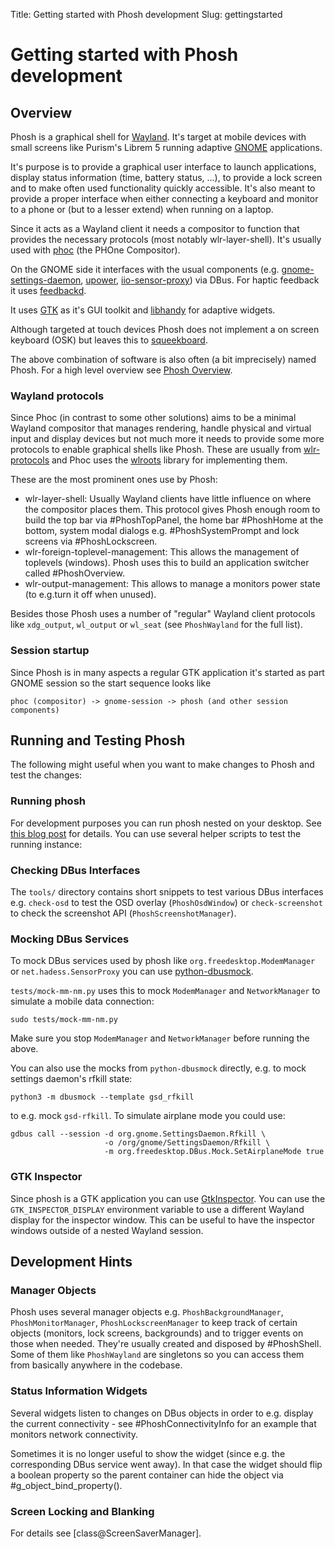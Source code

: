 Title: Getting started with Phosh development
Slug: gettingstarted

# Getting started with Phosh development

## Overview

Phosh is a graphical shell for
[Wayland](https://wayland.freedesktop.org/). It's target at mobile
devices with small screens like Purism's Librem 5 running adaptive
[GNOME](https://gitlab.gnome.org/) applications.

It's purpose is to provide a graphical user interface to launch
applications, display status information (time, battery status, ...),
to provide a lock screen and to make often used functionality quickly
accessible. It's also meant to provide a proper interface when either
connecting a keyboard and monitor to a phone or (but to a lesser
extend) when running on a laptop.

Since it acts as a Wayland client it needs a compositor to function
that provides the necessary protocols (most notably
wlr-layer-shell). It's usually used with
[phoc](https://gitlab.gnome.org/World/Phosh/phoc) (the PHOne Compositor).

On the GNOME side it interfaces with the usual components
(e.g. [gnome-settings-daemon](https://gitlab.gnome.org/GNOME/gnome-settings-daemon),
[upower](https://gitlab.freedesktop.org/upower/upower),
[iio-sensor-proxy](https://gitlab.freedesktop.org/hadess/iio-sensor-proxy/))
via DBus. For haptic feedback it uses
[feedbackd](https://source.puri.sm/Librem5/feedbackd/).

It uses [GTK](https://www.gtk.org/) as it's GUI toolkit and
[libhandy](https://gitlab.gnome.org/GNOME/libhandy) for adaptive
widgets.

Although targeted at touch devices Phosh does not implement a
on screen keyboard (OSK) but leaves this to
[squeekboard](https://gitlab.gnome.org/World/Phosh/squeekboard).

The above combination of software is also often (a bit imprecisely)
named Phosh. For a high level overview see [Phosh Overview](https://honk.sigxcpu.org/con/phosh_overview.html).

### Wayland protocols

Since Phoc (in contrast to some other solutions) aims to be a minimal
Wayland compositor that manages rendering, handle physical and virtual
input and display devices but not much more it needs to provide some
more protocols to enable graphical shells like Phosh. These are usually
from [wlr-protocols](https://github.com/swaywm/wlr-protocols) and
Phoc uses the [wlroots](https://github.com/swaywm/wlroots) library for
implementing them.

These are the most prominent ones use by Phosh:

- wlr-layer-shell: Usually Wayland clients have little influence on where
  the compositor places them. This protocol gives Phosh enough room
  to build the top bar via #PhoshTopPanel, the home bar #PhoshHome at
  the bottom, system modal dialogs e.g. #PhoshSystemPrompt and
  lock screens via #PhoshLockscreen.
- wlr-foreign-toplevel-management: This allows the management of
  toplevels (windows). Phosh uses this to build an application switcher
  called #PhoshOverview.
- wlr-output-management: This allows to manage a monitors power
  state (to e.g.turn it off when unused).

Besides those Phosh uses a number of "regular" Wayland client
protocols like `xdg_output`, `wl_output` or `wl_seat` (see
`PhoshWayland` for the full list).

### Session startup

Since Phosh is in many aspects a regular GTK application it's started
as part GNOME session so the start sequence looks like

```
phoc (compositor) -> gnome-session -> phosh (and other session components)
```

## Running and Testing Phosh

The following might useful when you want to make changes to Phosh and
test the changes:

### Running phosh

For development purposes you can run phosh nested on your desktop. See
[this blog post](https://phosh.mobi/posts/phosh-dev-part-0/) for
details. You can use several helper scripts to test the running
instance:

### Checking DBus Interfaces

The `tools/` directory contains short snippets to test various DBus interfaces
e.g. `check-osd` to test the OSD overlay (`PhoshOsdWindow`) or `check-screenshot`
to check the screenshot API (`PhoshScreenshotManager`).

### Mocking DBus Services

To mock DBus services used by phosh like `org.freedesktop.ModemManager`
or `net.hadess.SensorProxy` you can use [python-dbusmock][].

`tests/mock-mm-nm.py` uses this to mock `ModemManager` and
`NetworkManager` to simulate a mobile data connection:

```
sudo tests/mock-mm-nm.py
```

Make sure you stop `ModemManager` and `NetworkManager` before running
the above.

You can also use the mocks from `python-dbusmock` directly, e.g. to mock
settings daemon's rfkill state:

```
python3 -m dbusmock --template gsd_rfkill
```

to e.g. mock `gsd-rfkill`. To simulate airplane mode you could use:

```
gdbus call --session -d org.gnome.SettingsDaemon.Rfkill \
                     -o /org/gnome/SettingsDaemon/Rfkill \
                     -m org.freedesktop.DBus.Mock.SetAirplaneMode true
```

### GTK Inspector

Since phosh is a GTK application you can use
[GtkInspector](https://developer.gnome.org/documentation/tools/inspector.html).
You can use the `GTK_INSPECTOR_DISPLAY` environment variable to use a different
Wayland display for the inspector window. This can be useful to have the
inspector windows outside of a nested Wayland session.

## Development Hints

### Manager Objects

Phosh uses several manager objects e.g. `PhoshBackgroundManager`,
`PhoshMonitorManager`, `PhoshLockscreenManager` to keep track
of certain objects (monitors, lock screens, backgrounds) and to
trigger events on those when needed. They're usually created and
disposed by #PhoshShell. Some of them like
`PhoshWayland` are singletons so you can access them from basically
anywhere in the codebase.

### Status Information Widgets

Several widgets listen to changes on DBus objects in order to e.g. display the
current connectivity - see #PhoshConnectivityInfo for an example that monitors
network connectivity.

Sometimes it is no longer useful to show the widget (since
e.g. the corresponding DBus service went away). In that case the
widget should flip a boolean property so the parent container can
hide the object via #g_object_bind_property().

### Screen Locking and Blanking

For details see [class@ScreenSaverManager].

[python-dbusmock]: https://github.com/martinpitt/python-dbusmock
